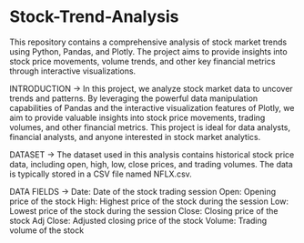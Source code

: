 # Stock-Trend-Analysis

This repository contains a comprehensive analysis of stock market trends using Python, Pandas, and Plotly. The project aims to provide insights into stock price movements, volume trends, and other key financial metrics through interactive visualizations.

INTRODUCTION ->
In this project, we analyze stock market data to uncover trends and patterns. By leveraging the powerful data manipulation capabilities of Pandas and the interactive visualization features of Plotly, we aim to provide valuable insights into stock price movements, trading volumes, and other financial metrics. This project is ideal for data analysts, financial analysts, and anyone interested in stock market analytics.


DATASET ->
The dataset used in this analysis contains historical stock price data, including open, high, low, close prices, and trading volumes. The data is typically stored in a CSV file named NFLX.csv.

DATA FIELDS ->
Date: Date of the stock trading session
Open: Opening price of the stock
High: Highest price of the stock during the session
Low: Lowest price of the stock during the session
Close: Closing price of the stock
Adj Close: Adjusted closing price of the stock
Volume: Trading volume of the stock

